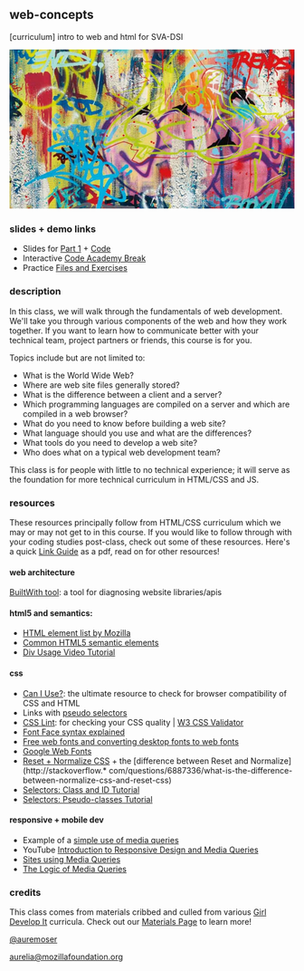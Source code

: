## web-concepts
[curriculum] intro to web and html for SVA-DSI

![Graffiti](https://raw.githubusercontent.com/auremoser/web-intro/master/images/graf.jpg)

### slides + demo links

* Slides for [Part 1](hhttps://auremoser.github.io/web-concepts) + [Code](https://github.com/auremoser/web-concepts)
* Interactive [Code Academy Break](http://webdive.ktam.org/web/basics)
* Practice [Files and Exercises](https://github.com/auremoser/web-concepts/tree/master/practice)

### description

In this class, we will walk through the fundamentals of web development. We'll take you through various components of the web and how they work together. If you want to learn how to communicate better with your technical team, project partners or friends, this course is for you.

Topics include but are not limited to:

*   What is the World Wide Web?
*   Where are web site files generally stored?
*   What is the difference between a client and a server?
*   Which programming languages are compiled on a server and which are compiled in a web browser?
*   What do you need to know before building a web site?
*   What language should you use and what are the differences?
*   What tools do you need to develop a web site?
*   Who does what on a typical web development team?

This class is for people with little to no technical experience; it will serve as the foundation for more technical curriculum in HTML/CSS and JS.

### resources

These resources principally follow from HTML/CSS curriculum which we may or may not get to in this course. If you would like to follow through with your coding studies post-class, check out some of these resources. Here's a quick [Link Guide](https://dl.dropboxusercontent.com/u/11310464/GDI-AfterClass-Resources.pdf) as a pdf, read on for other resources!

#### web architecture

[BuiltWith tool](http://builtwith.com/): a tool for diagnosing website libraries/apis


#### html5 and semantics:

* [HTML element list by Mozilla](https://developer.mozilla.org/en-US/docs/Web/HTML/Element)
* [Common HTML5 semantic elements](http://www.w3schools.com/html/html5_semantic_elements.asp)
* [Div Usage Video Tutorial](https://www.youtube.com/watch?v=JeRUx31YAtg)


#### css

* [Can I Use?](http://caniuse.com): the ultimate resource to check for browser compatibility of CSS and HTML
* Links with [pseudo selectors](https://css-tricks.com/remember-selectors-with-love-and-hate/)
* [CSS Lint](http://csslint.net/): for checking your CSS quality | [W3 CSS Validator](http://jigsaw.w3.org/css-validator/)
* [Font Face syntax explained](http://www.paulirish.com/2009/bulletproof-font-face-implementation-syntax/)
* [Free web fonts and converting desktop fonts to web fonts](http://www.fontsquirrel.com/)
* [Google Web Fonts](http://www.google.com/fonts)
* [Reset + Normalize CSS](http://www.cssreset.com/) + the [difference between Reset and Normalize](http://stackoverflow.* com/questions/6887336/what-is-the-difference-between-normalize-css-and-reset-css)
* [Selectors: Class and ID Tutorial](http://htmldog.com/guides/css/intermediate/classid/)
* [Selectors: Pseudo-classes Tutorial](http://htmldog.com/guides/css/intermediate/pseudoclasses/)

#### responsive + mobile dev

* Example of a [simple use of media queries](https://dl.dropboxusercontent.com/u/11310464/simple-media-query.zip)
* YouTube [Introduction to Responsive Design and Media Queries](https://www.youtube.com/watch?v=BIz02qY5BRA)
* [Sites using Media Queries](http://mediaqueri.es/)
* [The Logic of Media Queries](https://css-tricks.com/logic-in-media-queries/)


### credits

This class comes from materials cribbed and culled from various [Girl Develop It](https://www.girldevelopit.com/) curricula. Check out our [Materials Page](https://www.girldevelopit.com/materials) to learn more!

[@auremoser](twitter.com/auremoser)

[aurelia@mozillafoundation.org](mailto:aurelia@mozillafoundation.org)